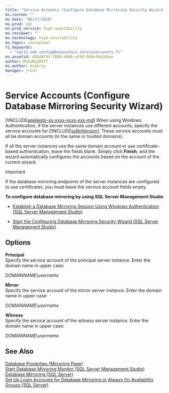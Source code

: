 ```yaml
---
title: "Service Accounts (Configure Database Mirroring Security Wizard) | Microsoft Docs"
ms.custom: ""
ms.date: "05/17/2016"
ms.prod: sql
ms.prod_service: high-availability
ms.reviewer: ""
ms.technology: high-availability
ms.topic: conceptual
f1_keywords: 
  - "sql13.swb.configdbmsecurwiz.serviceaccounts.f1"
ms.assetid: d58d8f93-7888-4d66-af4d-969ef6a2dbee
author: MikeRayMSFT
ms.author: mikeray
manager: jroth
---
```

# Service Accounts (Configure Database Mirroring Security Wizard)
[!INCLUDE[appliesto-ss-xxxx-xxxx-xxx-md](../../includes/appliesto-ss-xxxx-xxxx-xxx-md.md)]
  When using Windows Authentication, if the server instances use different accounts, specify the service accounts for [!INCLUDE[ssNoVersion](../../includes/ssnoversion-md.md)]. These service accounts must all be domain accounts (in the same or trusted domains).  
  
 If all the server instances use the same domain account or use certificate-based authentication, leave the fields blank. Simply click **Finish**, and the wizard automatically configures the accounts based on the account of the current wizard.  
  
> [!IMPORTANT]  
>  If the database mirroring endpoints of the server instances are configured to use certificates, you must leave the service account fields empty.  
  
 **To configure database mirroring by using SQL Server Management Studio**  
  
-   [Establish a Database Mirroring Session Using Windows Authentication &#40;SQL Server Management Studio&#41;](../../database-engine/database-mirroring/establish-database-mirroring-session-windows-authentication.md)  
  
-   [Start the Configuring Database Mirroring Security Wizard &#40;SQL Server Management Studio&#41;](../../database-engine/database-mirroring/start-the-configuring-database-mirroring-security-wizard.md)  
  
## Options  
 **Principal**  
 Specify the service account of the principal server instance. Enter the domain name in upper case:  
  
 *DOMAINNAME*\\*username*  
  
 **Mirror**  
 Specify the service account of the mirror server instance. Enter the domain name in upper case:  
  
 *DOMAINNAME*\\*username*  
  
 **Witness**  
 Specify the service account of the witness server instance. Enter the domain name in upper case:  
  
 *DOMAINNAME*\\*username*  
  
## See Also  
 [Database Properties &#40;Mirroring Page&#41;](../../relational-databases/databases/database-properties-mirroring-page.md)   
 [Start Database Mirroring Monitor &#40;SQL Server Management Studio&#41;](../../database-engine/database-mirroring/start-database-mirroring-monitor-sql-server-management-studio.md)   
 [Database Mirroring &#40;SQL Server&#41;](../../database-engine/database-mirroring/database-mirroring-sql-server.md)   
 [Set Up Login Accounts for Database Mirroring or Always On Availability Groups &#40;SQL Server&#41;](../../database-engine/database-mirroring/set-up-login-accounts-database-mirroring-always-on-availability.md)  
  
  
